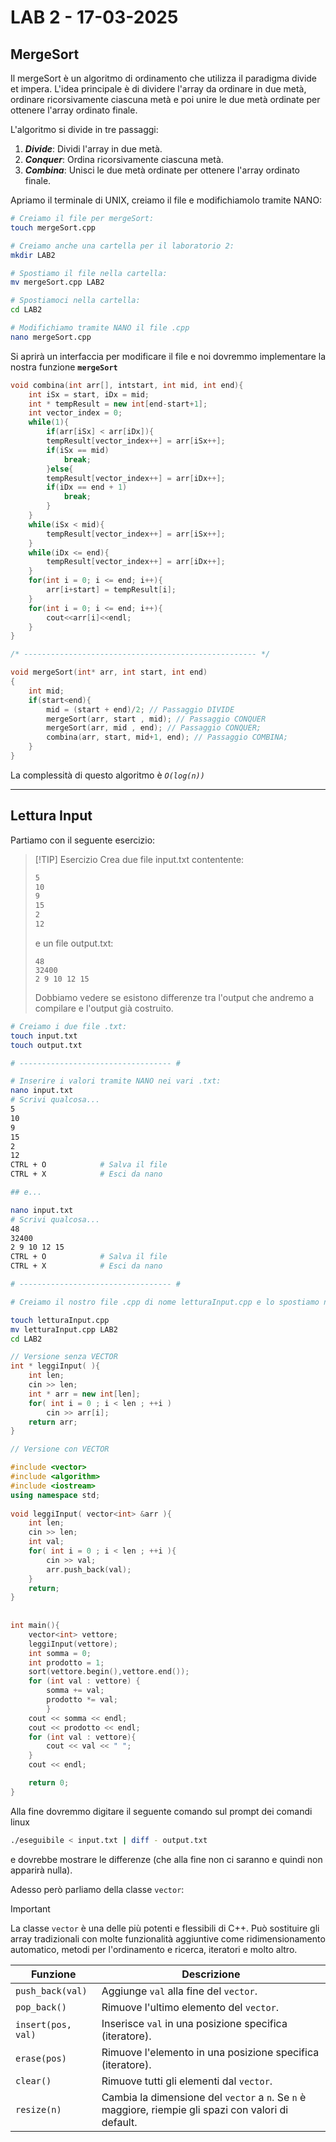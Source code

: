 # LAB 2 - 17-03-2025

## MergeSort

Il mergeSort è un algoritmo di ordinamento che utilizza il paradigma divide et impera. L'idea principale è di dividere l'array da ordinare in due metà, ordinare ricorsivamente ciascuna metà e poi unire le due metà ordinate per ottenere l'array ordinato finale.

L'algoritmo si divide in tre passaggi:
1. **_Divide_**: Dividi l'array in due metà.
2. **_Conquer_**: Ordina ricorsivamente ciascuna metà.
3. **_Combina_**: Unisci le due metà ordinate per ottenere l'array ordinato finale.


Apriamo il terminale di UNIX, creiamo il file e modifichiamolo tramite NANO:

```bash
# Creiamo il file per mergeSort:
touch mergeSort.cpp

# Creiamo anche una cartella per il laboratorio 2:
mkdir LAB2

# Spostiamo il file nella cartella:
mv mergeSort.cpp LAB2

# Spostiamoci nella cartella:
cd LAB2

# Modifichiamo tramite NANO il file .cpp
nano mergeSort.cpp
```

Si aprirà un interfaccia per modificare il file e noi dovremmo implementare la nostra funzione **`mergeSort`**


```cpp
void combina(int arr[], intstart, int mid, int end){
    int iSx = start, iDx = mid;
    int * tempResult = new int[end-start+1];
    int vector_index = 0;
    while(1){
        if(arr[iSx] < arr[iDx]){
        tempResult[vector_index++] = arr[iSx++];
        if(iSx == mid) 
            break;
        }else{
        tempResult[vector_index++] = arr[iDx++];
        if(iDx == end + 1) 
            break;
        }
    }
    while(iSx < mid){
        tempResult[vector_index++] = arr[iSx++];
    }
    while(iDx <= end){
        tempResult[vector_index++] = arr[iDx++];
    }
    for(int i = 0; i <= end; i++){
        arr[i+start] = tempResult[i];
    }
    for(int i = 0; i <= end; i++){
        cout<<arr[i]<<endl;
    }
}

/* ---------------------------------------------------- */

void mergeSort(int* arr, int start, int end)
{
    int mid;
    if(start<end){
        mid = (start + end)/2; // Passaggio DIVIDE
        mergeSort(arr, start , mid); // Passaggio CONQUER
        mergeSort(arr, mid , end); // Passaggio CONQUER;
        combina(arr, start, mid+1, end); // Passaggio COMBINA;
    }
}
```

La complessità di questo algoritmo è *`O(log(n))`* 

---

## Lettura Input

Partiamo con il seguente esercizio:

>[!TIP] Esercizio
>Crea due file input.txt contentente:
>```txt
>5
>10
>9
>15
>2
>12
>```
>e un file output.txt:
>```
>48
>32400
>2 9 10 12 15
>```
>Dobbiamo vedere se esistono differenze tra l'output che andremo a compilare e l'output già costruito.

```bash
# Creiamo i due file .txt:
touch input.txt
touch output.txt

# ---------------------------------- #

# Inserire i valori tramite NANO nei vari .txt:
nano input.txt
# Scrivi qualcosa...
5
10
9
15
2
12
CTRL + O            # Salva il file
CTRL + X            # Esci da nano

## e...

nano input.txt
# Scrivi qualcosa...
48
32400
2 9 10 12 15
CTRL + O            # Salva il file
CTRL + X            # Esci da nano

# ---------------------------------- #

# Creiamo il nostro file .cpp di nome letturaInput.cpp e lo spostiamo nella cartella LAB2

touch letturaInput.cpp
mv letturaInput.cpp LAB2
cd LAB2
```

```cpp
// Versione senza VECTOR
int * leggiInput( ){
    int len;
    cin >> len;
    int * arr = new int[len];
    for( int i = 0 ; i < len ; ++i )
        cin >> arr[i];
    return arr;
}

// Versione con VECTOR

#include <vector>
#include <algorithm>
#include <iostream>
using namespace std;
 
void leggiInput( vector<int> &arr ){
	int len;
	cin >> len;
	int val;
	for( int i = 0 ; i < len ; ++i ){
		cin >> val;
		arr.push_back(val);
	}
	return;
}
 
 
int main(){
	vector<int> vettore;
	leggiInput(vettore);
	int somma = 0;
	int prodotto = 1;
	sort(vettore.begin(),vettore.end());
	for (int val : vettore) {
		somma += val;
		prodotto *= val;
    	}
	cout << somma << endl;
	cout << prodotto << endl;
	for (int val : vettore){
		cout << val << " ";
	}
	cout << endl;

    return 0;
}
```

Alla fine dovremmo digitare il seguente comando sul prompt dei comandi linux

```bash
./eseguibile < input.txt | diff - output.txt
```

e dovrebbe mostrare le differenze (che alla fine non ci saranno e quindi non apparirà nulla).

Adesso però parliamo della classe `vector`:


>[!IMPORTANT]
>La classe `vector` è una delle più potenti e flessibili di C++. Può sostituire gli array tradizionali con molte funzionalità aggiuntive come ridimensionamento automatico, metodi per l'ordinamento e ricerca, iteratori e molto altro.

| Funzione         | Descrizione |
|-----------------|-------------------------------------------------------------|
| `push_back(val)` | Aggiunge `val` alla fine del `vector`. |
| `pop_back()`    | Rimuove l'ultimo elemento del `vector`. |
| `insert(pos, val)` | Inserisce `val` in una posizione specifica (iteratore). |
| `erase(pos)`    | Rimuove l'elemento in una posizione specifica (iteratore). |
| `clear()`       | Rimuove tutti gli elementi dal `vector`. |
| `resize(n)`     | Cambia la dimensione del `vector` a `n`. Se `n` è maggiore, riempie gli spazi con valori di default. |


